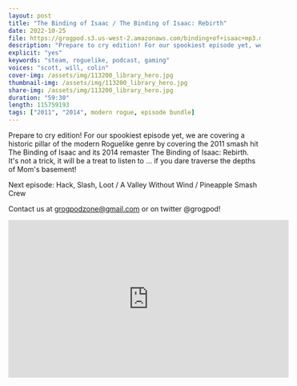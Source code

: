 ```yaml
---
layout: post
title: "The Binding of Isaac / The Binding of Isaac: Rebirth"
date: 2022-10-25
file: https://grogpod.s3.us-west-2.amazonaws.com/binding+of+isaac+mp3.mp3
description: "Prepare to cry edition! For our spookiest episode yet, we are covering a historic pillar of the modern Roguelike genre by covering the 2011 smash hit The Binding of Isaac and its 2014 remaster The Binding of Isaac: Rebirth. It's not a trick, it will be a treat to listen to ... if you dare traverse the depths of Mom's basement!"
explicit: "yes" 
keywords: "steam, roguelike, podcast, gaming"
voices: "scott, will, colin"
cover-img: /assets/img/113200_library_hero.jpg
thumbnail-img: /assets/img/113200_library_hero.jpg
share-img: /assets/img/113200_library_hero.jpg
duration: "59:30"
length: 115759193
tags: ["2011", "2014", modern rogue, episode bundle]
---
```



Prepare to cry edition! For our spookiest episode yet, we are covering a historic pillar of the modern Roguelike genre by covering the 2011 smash hit The Binding of Isaac and its 2014 remaster The Binding of Isaac: Rebirth. It's not a trick, it will be a treat to listen to ... if you dare traverse the depths of Mom's basement!

Next episode: Hack, Slash, Loot / A Valley Without Wind / Pineapple Smash Crew

Contact us at grogpodzone@gmail.com or on twitter @grogpod!



<div class="embed-responsive embed-responsive-16by9">
<iframe width="560" height="315" src="https://www.youtube.com/embed/Oz4OkHV6zoU" title="YouTube video player" frameborder="0" allow="accelerometer; autoplay; clipboard-write; encrypted-media; gyroscope; picture-in-picture" allowfullscreen></iframe>
</div>


